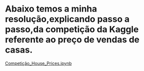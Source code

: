 # Abaixo temos a minha resolução,explicando passo a passo,da competição da Kaggle referente ao preço de vendas de casas.
[Competição_House_Prices.ipynb](/Competição_House_Prices.ipynb)
